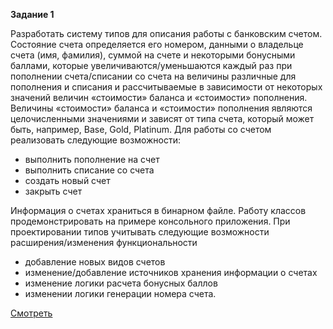 <p><b>Задание 1</b></p>
<p>
Разработать систему типов для описания работы с банковским счетом. Состояние счета определяется его номером, данными о владельце счета (имя, фамилия), суммой на счете и некоторыми бонусными баллами, которые увеличиваются/уменьшаются каждый раз при пополнении счета/списании со счета на величины различные для пополнения и списания и рассчитываемые в зависимости от некоторых значений величин «стоимости» баланса и «стоимости» пополнения. Величины «стоимости» баланса и «стоимости» пополнения являются целочисленными значениями и зависят от типа счета, который может быть, например,  Base, Gold, Platinum.
Для работы со счетом реализовать следующие возможности: 
<ul>
	<li>выполнить пополнение на счет</li>
	<li>выполнить списание со счета</li>
	<li>создать новый счет</li>
	<li>закрыть счет</li>
</ul>
Информация о счетах храниться в бинарном файле.
Работу классов продемонстрировать на примере консольного приложения. 
При проектировании типов учитывать следующие возможности расширения/изменения функциональности
<ul>
	<li>добавление новых видов счетов</li>
	<li>изменение/добавление источников хранения информации о счетах</li>
	<li>изменение логики расчета бонусных баллов</li>
	<li>изменении логики генерации номера счета.</li>
</ul>
<a href="https://github.com/buiko20/NET.W.2017.Buiko/tree/master/NET.W.2017.Buiko.08/NET.W.2017.Buiko.08.02.Architecture">Смотреть</a>
</p>